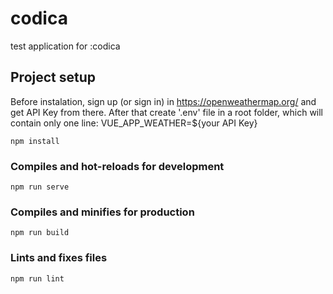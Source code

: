 # codica
test application for :codica

## Project setup
Before instalation, sign up (or sign in) in https://openweathermap.org/ and get API Key from there. After that create '.env' file in a root folder, which will contain only one line:
VUE_APP_WEATHER=${your API Key}
```
npm install
```

### Compiles and hot-reloads for development
```
npm run serve
```

### Compiles and minifies for production
```
npm run build
```

### Lints and fixes files
```
npm run lint
```
